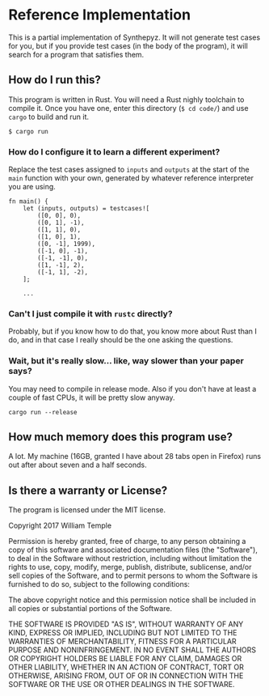 # Reference Implementation

This is a partial implementation of Synthepyz. It will not generate test cases for you, but if you provide test cases (in the body of the program), it will search for a program that satisfies them.

## How do I run this?

This program is written in Rust. You will need a Rust nighly toolchain
to compile it. Once you have one, enter this directory (`$ cd code/`)
and use `cargo` to build and run it.

    $ cargo run


### How do I configure it to learn a different experiment?

Replace the test cases assigned to `inputs` and `outputs` at the start
of the `main` function with your own, generated by whatever reference
interpreter you are using.

    fn main() {
        let (inputs, outputs) = testcases![
            ([0, 0], 0),
            ([0, 1], -1),
            ([1, 1], 0),
            ([1, 0], 1),
            ([0, -1], 1999),
            ([-1, 0], -1),
            ([-1, -1], 0),
            ([1, -1], 2),
            ([-1, 1], -2),
        ];
        
        ...

### Can't I just compile it with `rustc` directly?

Probably, but if you know how to do that, you know more about Rust than I do, and in that case I really should be the one asking the questions.

### Wait, but it's really slow... like, way slower than your paper says?

You may need to compile in release mode. Also if you don't have at least a couple of fast CPUs, it will be pretty slow anyway.

`cargo run --release`

## How much memory does this program use?

A lot. My machine (16GB, granted I have about 28 tabs open in Firefox) runs out after about seven and a half seconds.

## Is there a warranty or License?

The program is licensed under the MIT license.

Copyright 2017 William Temple

Permission is hereby granted, free of charge, to any person obtaining a copy of this software and associated documentation files (the "Software"), to deal in the Software without restriction, including without limitation the rights to use, copy, modify, merge, publish, distribute, sublicense, and/or sell copies of the Software, and to permit persons to whom the Software is furnished to do so, subject to the following conditions:

The above copyright notice and this permission notice shall be included in all copies or substantial portions of the Software.

THE SOFTWARE IS PROVIDED "AS IS", WITHOUT WARRANTY OF ANY KIND, EXPRESS OR IMPLIED, INCLUDING BUT NOT LIMITED TO THE WARRANTIES OF MERCHANTABILITY, FITNESS FOR A PARTICULAR PURPOSE AND NONINFRINGEMENT. IN NO EVENT SHALL THE AUTHORS OR COPYRIGHT HOLDERS BE LIABLE FOR ANY CLAIM, DAMAGES OR OTHER LIABILITY, WHETHER IN AN ACTION OF CONTRACT, TORT OR OTHERWISE, ARISING FROM, OUT OF OR IN CONNECTION WITH THE SOFTWARE OR THE USE OR OTHER DEALINGS IN THE SOFTWARE.
